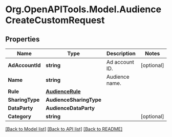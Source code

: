 # Org.OpenAPITools.Model.AudienceCreateCustomRequest

## Properties

Name | Type | Description | Notes
------------ | ------------- | ------------- | -------------
**AdAccountId** | **string** | Ad account ID. | [optional] 
**Name** | **string** | Audience name. | 
**Rule** | [**AudienceRule**](AudienceRule.md) |  | 
**SharingType** | **AudienceSharingType** |  | 
**DataParty** | **AudienceDataParty** |  | 
**Category** | **string** |  | [optional] 

[[Back to Model list]](../README.md#documentation-for-models) [[Back to API list]](../README.md#documentation-for-api-endpoints) [[Back to README]](../README.md)

